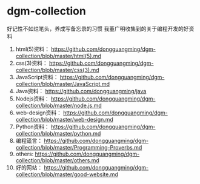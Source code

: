 # dgm-collection
好记性不如烂笔头，养成写备忘录的习惯
我董广明收集到的关于编程开发的好资料

1. html(5)资料： https://github.com/dongguangming/dgm-collection/blob/master/html(5).md
2. css(3)资料： https://github.com/dongguangming/dgm-collection/blob/master/css(3).md
3. JavaScript资料： https://github.com/dongguangming/dgm-collection/blob/master/JavaScript.md
3. Java资料： https://github.com/dongguangming/java
3. Nodejs资料： https://github.com/dongguangming/dgm-collection/blob/master/node.js.md
4. web-design资料： https://github.com/dongguangming/dgm-collection/blob/master/web-design.md
5. Python资料： https://github.com/dongguangming/dgm-collection/blob/master/python.md
6. 编程箴言： https://github.com/dongguangming/dgm-collection/blob/master/Programming-Proverbs.md
7. others: https://github.com/dongguangming/dgm-collection/blob/master/others.md
8. 好的网站： https://github.com/dongguangming/dgm-collection/blob/master/good-website.md


